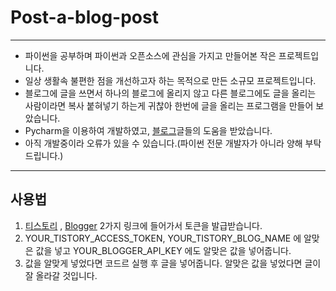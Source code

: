 # Post-a-blog-post
---
- 파이썬을 공부하며 파이썬과 오픈소스에 관심을 가지고 만들어본 작은 프로젝트입니다.
- 일상 생활속 불편한 점을 개선하고자 하는 목적으로 만든 소규모 프로젝트입니다.
- 블로그에 글을 쓰면서 하나의 블로그에 올리지 않고 다른 블로그에도 글을 올리는 사람이라면 복사 붙혀넣기 하는게 귀찮아 한번에 글을 올리는 프로그램을 만들어 보았습니다.
- Pycharm을 이용하여 개발하였고, [블로그](https://blueshare.tistory.com/437)글들의 도움을 받았습니다.
- 아직 개발중이라 오류가 있을 수 있습니다.(파이썬 전문 개발자가 아니라 양해 부탁드립니다.)
---
## 사용법
1. [티스토리](https://www.tistory.com/guide/api/manage/register) , [Blogger](https://ux.stories.pe.kr/281) 2가지 링크에 들어가서 토큰을 발급받습니다. 
2. YOUR_TISTORY_ACCESS_TOKEN, YOUR_TISTORY_BLOG_NAME 에 알맞은 값을 넣고 YOUR_BLOGGER_API_KEY 에도 알맞은 값을 넣어줍니다.
3. 값을 알맞게 넣었다면 코드르 실행 후 글을 넣어줍니다. 알맞은 값을 넣었다면 글이 잘 올라갈 것입니다.
